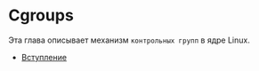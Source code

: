 # Cgroups

Эта глава описывает механизм `контрольных групп` в ядре Linux.

* [Вступление](linux-cgroups-1.md)
